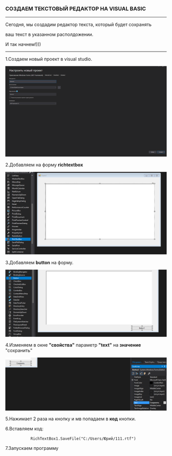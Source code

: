 ### СОЗДАЕМ ТЕКСТОВЫЙ РЕДАКТОР НА VISUAL BASIC

---

Сегодня, мы создадим редактор текста, который будет сохранять

ваш текст в указанном располдожении.

И так начнем!)))

---

1.Создаем новый проект в visual studio.

![ФОТО](https://raw.githubusercontent.com/YMP-CO/YMP_COMPANY/gh-pages/images/%D0%A1%D0%BD%D0%B8%D0%BC%D0%BE%D0%BA%20%D1%8D%D0%BA%D1%80%D0%B0%D0%BD%D0%B0%202020-11-27%20215854.png)

2.Добавляем на форму **richtextbox**

![ФОТО](https://raw.githubusercontent.com/YMP-CO/YMP_COMPANY/gh-pages/images/%D0%A1%D0%BD%D0%B8%D0%BC%D0%BE%D0%BA%20%D1%8D%D0%BA%D1%80%D0%B0%D0%BD%D0%B0%202020-11-27%20220052.png)

3.Добавляем **button** на форму.

![ФОТО](https://raw.githubusercontent.com/YMP-CO/YMP_COMPANY/gh-pages/images/%D0%A1%D0%BD%D0%B8%D0%BC%D0%BE%D0%BA%20%D1%8D%D0%BA%D1%80%D0%B0%D0%BD%D0%B0%202020-11-27%20220132.png)

4.Изменяем в окне **"свойства"** параметр **"text"** на **значение** "сохранить"

![ФОТО](https://raw.githubusercontent.com/YMP-CO/YMP_COMPANY/gh-pages/images/%D0%A1%D0%BD%D0%B8%D0%BC%D0%BE%D0%BA%20%D1%8D%D0%BA%D1%80%D0%B0%D0%BD%D0%B0%202020-11-27%20220221.png)

5.Нажимает 2 раза на кнопку и мв попадаем в **код** кнопки.

6.Вставляем код:

               RichTextBox1.SaveFile("C:/Users/Юрий/111.rtf")
               
7.Запускаем программу
               
